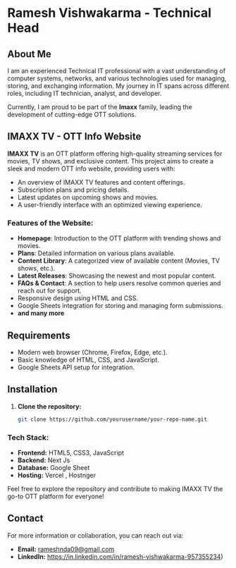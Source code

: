 # Ramesh Vishwakarma - Technical Head

## About Me
I am an experienced Technical IT professional with a vast understanding of computer systems, networks, and various technologies used for managing, storing, and exchanging information. My journey in IT spans across different roles, including IT technician, analyst, and developer.

Currently, I am proud to be part of the **Imaxx** family, leading the development of cutting-edge OTT solutions.

## IMAXX TV - OTT Info Website

**IMAXX TV** is an OTT platform offering high-quality streaming services for movies, TV shows, and exclusive content. This project aims to create a sleek and modern OTT info website, providing users with:

- An overview of IMAXX TV features and content offerings.
- Subscription plans and pricing details.
- Latest updates on upcoming shows and movies.
- A user-friendly interface with an optimized viewing experience.

### Features of the Website:
- **Homepage**: Introduction to the OTT platform with trending shows and movies.
- **Plans**: Detailed information on various plans available.
- **Content Library**: A categorized view of available content (Movies, TV shows, etc.).
- **Latest Releases**: Showcasing the newest and most popular content.
- **FAQs & Contact**: A section to help users resolve common queries and reach out for support.
- Responsive design using HTML and CSS.
- Google Sheets integration for storing and managing form submissions.
- **and many more**


## Requirements

- Modern web browser (Chrome, Firefox, Edge, etc.).
- Basic knowledge of HTML, CSS, and JavaScript.
- Google Sheets API setup for integration.

## Installation

1. **Clone the repository:**

   ```bash
   git clone https://github.com/yourusername/your-repo-name.git


### Tech Stack:
- **Frontend:** HTML5, CSS3, JavaScript
- **Backend:** Next Js
- **Database:** Google Sheet
- **Hosting:** Vercel , Hostnger

Feel free to explore the repository and contribute to making IMAXX TV the go-to OTT platform for everyone!

## Contact
For more information or collaboration, you can reach out via:
- **Email:** rameshnda09@gmail.com
- **LinkedIn:**  https://in.linkedin.com/in/ramesh-vishwakarma-957355234)
